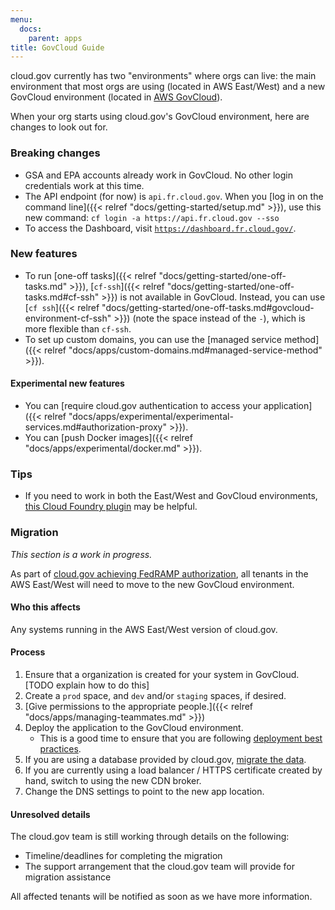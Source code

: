 ```yaml
---
menu:
  docs:
    parent: apps
title: GovCloud Guide
---
```


cloud.gov currently has two "environments" where orgs can live: the main environment that most orgs are using (located in AWS East/West) and a new GovCloud environment (located in [AWS GovCloud](https://aws.amazon.com/govcloud-us/)).

When your org starts using cloud.gov's GovCloud environment, here are changes to look out for.

### Breaking changes

- GSA and EPA accounts already work in GovCloud. No other login credentials work at this time.
- The API endpoint (for now) is `api.fr.cloud.gov`. When you [log in on the command line]({{< relref "docs/getting-started/setup.md" >}}), use this new command: `cf login -a https://api.fr.cloud.gov --sso`
- To access the Dashboard, visit [`https://dashboard.fr.cloud.gov/`](https://dashboard.fr.cloud.gov/).

### New features

- To run [one-off tasks]({{< relref "docs/getting-started/one-off-tasks.md" >}}), [`cf-ssh`]({{< relref "docs/getting-started/one-off-tasks.md#cf-ssh" >}}) is not available in GovCloud. Instead, you can use [`cf ssh`]({{< relref "docs/getting-started/one-off-tasks.md#govcloud-environment-cf-ssh" >}}) (note the space instead of the `-`), which is more flexible than `cf-ssh`.
- To set up custom domains, you can use the [managed service method]({{< relref "docs/apps/custom-domains.md#managed-service-method" >}}).

#### Experimental new features

- You can [require cloud.gov authentication to access your application]({{< relref "docs/apps/experimental/experimental-services.md#authorization-proxy" >}}).
- You can [push Docker images]({{< relref "docs/apps/experimental/docker.md" >}}).

### Tips

- If you need to work in both the East/West and GovCloud environments, [this Cloud Foundry plugin](https://github.com/guidowb/cf-targets-plugin) may be helpful.

### Migration

_This section is a work in progress._

As part of [cloud.gov achieving FedRAMP authorization](https://18f.gsa.gov/2016/07/18/cloud-gov-full-steam-ahead-fedramp-assessment-process/), all tenants in the AWS East/West will need to move to the new GovCloud environment.

#### Who this affects

Any systems running in the AWS East/West version of cloud.gov.

#### Process

1. Ensure that a organization is created for your system in GovCloud. [TODO explain how to do this]
1. Create a `prod` space, and `dev` and/or `staging` spaces, if desired.
1. [Give permissions to the appropriate people.]({{< relref "docs/apps/managing-teammates.md" >}})
1. Deploy the application to the GovCloud environment.
    * This is a good time to ensure that you are following [deployment best practices](https://github.com/18F/cg-docs/issues/438).
1. If you are using a database provided by cloud.gov, [migrate the data](https://github.com/18F/cg-product/issues/211).
1. If you are currently using a load balancer / HTTPS certificate created by hand, switch to using the new CDN broker.
1. Change the DNS settings to point to the new app location.

#### Unresolved details

The cloud.gov team is still working through details on the following:

* Timeline/deadlines for completing the migration
* The support arrangement that the cloud.gov team will provide for migration assistance

All affected tenants will be notified as soon as we have more information.
